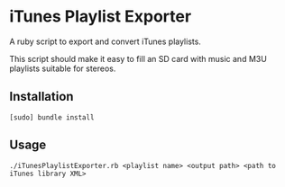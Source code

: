 iTunes Playlist Exporter
==============

A ruby script to export and convert iTunes playlists.

This script should make it easy to fill an SD card with music and M3U playlists suitable for stereos.

Installation
------------

	[sudo] bundle install

Usage
-----

	./iTunesPlaylistExporter.rb <playlist name> <output path> <path to iTunes library XML>
